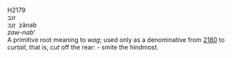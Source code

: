 <body>
  <p>H2179<br>  זנב  <br> זָנַב  ‎  zânab  <br><i>zaw-nab‘ </i><br>A primitive root meaning to <i>wag</i>; used only as a denominative from <a href="h2180.htm">2180</a>  to <i>curtail</i>, that is, <i>cut</i> off the rear: - smite the hindmost.<br></p>
 </body>